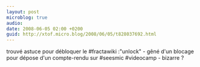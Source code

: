 ```yaml
---
layout: post
microblog: true
audio: 
date: 2008-06-05 02:00 +0200
guid: http://xtof.micro.blog/2008/06/05/t828037692.html
---
```

trouvé astuce pour débloquer le #fractawiki :"unlock" - gêné d'un blocage pour dépose d'un compte-rendu sur #seesmic #videocamp - bizarre ?
